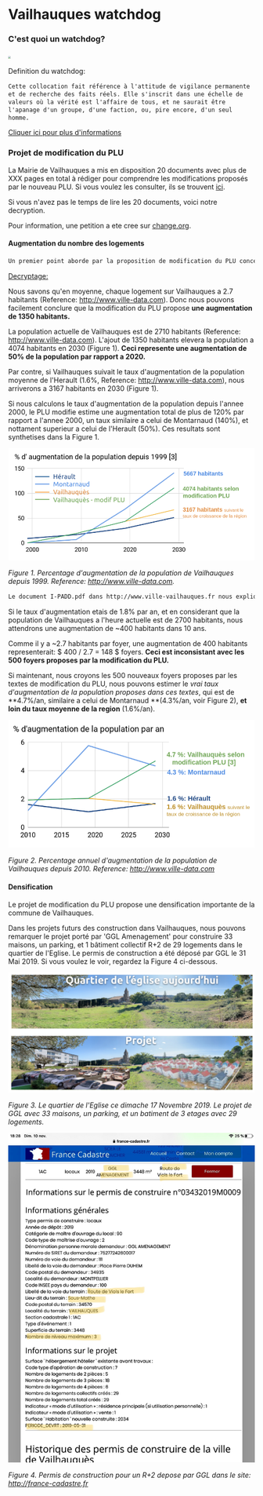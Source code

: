 # Vailhauques watchdog

### C'est quoi un watchdog?

<img src="https://www.watchdogri.org/img/Watson_the_watchdog.jpg" style="zoom:33%;" />

Definition du watchdog: 

```
Cette collocation fait référence à l'attitude de vigilance permanente et de recherche des faits réels. Elle s'inscrit dans une échelle de valeurs où la vérité est l'affaire de tous, et ne saurait être l'apanage d'un groupe, d'une faction, ou, pire encore, d'un seul homme.
```

[Cliquer ici pour plus d'informations](https://blogs.mediapart.fr/jean-louis-legalery/blog/201108/le-concept-de-watchdog)

### Projet de modification du PLU

La Mairie de Vailhauques a mis en disposition 20 documents avec plus de XXX pages en total à rédiger pour comprendre les modifications proposés par le nouveau PLU. Si vous voulez les consulter, ils se trouvent [ici](http://www.ville-vailhauques.fr).

Si vous n'avez pas le temps de lire les 20 documents, voici notre decryption.

Pour information, une petition a ete cree sur [change.org](https://www.change.org/p/monsieur-le-maire-de-vailhauquès-contre-la-modification-de-plu-n-1-à-vailhauquès?recruiter=643620389&utm_source=share_petition&utm_medium=copylink&utm_campaign=share_petition).

#### Augmentation du nombre des logements


```sh
Un premier point aborde par la proposition de modification du PLU concerne l'augmentation du nombre des logements. **Les documents proposent une augmentation de 500 logements** (Reference: http://www.ville-vailhauques.fr). 
```

<u>Decryptage:</u>

Nous savons qu'en moyenne, chaque logement sur Vailhauques a 2.7 habitants (Reference: http://www.ville-data.com). Donc nous pouvons facilement conclure que la modification du PLU propose **une augmentation de 1350 habitants.**


La population actuelle de Vailhauques est de 2710 habitants (Reference: http://www.ville-data.com). L'ajout de 1350 habitants elevera la population a 4074 habitants en 2030 (Figure 1). **Ceci represente une augmentation de 50% de la population par rapport a 2020.**

Par contre, si Vailhauques suivait le taux d'augmentation de la population moyenne de l'Herault (1.6%, Reference: http://www.ville-data.com), nous arriverons a 3167 habitants en 2030 (Figure 1).

Si nous calculons le taux d'augmentation de la population depuis l'annee 2000, le PLU modifie estime une augmentation total de plus de 120% par rapport a l'annee 2000, un taux similaire a celui de Montarnaud (140%), et nottament superieur a celui de l'Herault (50%). Ces resultats sont synthetises dans la Figure 1.

<img src="index.assets/image-20191117212300324.png" alt="image-20191117212300324" style="zoom:80%;" />

*Figure 1. Percentage d'augmentation de la population de Vailhauques depuis 1999. Reference: http://www.ville-data.com.*



```bash
Le document I-PADD.pdf dans http://www.ville-vailhauques.fr nous explique que le taux d'augmentation de la population sera de 1.8% par an. 
```

Si le taux d'augmentation etais de 1.8% par an, et en considerant que la population de Vailhauques a l'heure actuelle est de 2700 habitants, nous attendrons une augmentation de ~400 habitants dans 10 ans. 

Comme il y a ~2.7 habitants par foyer, une augmentation de 400 habitants representerait: $ 400 / 2.7 = 148 $  foyers. **Ceci est inconsistant avec les 500 foyers proposes par la modification du PLU.**

Si maintenant, nous croyons les 500 nouveaux foyers proposes par les textes de modification du PLU, nous pouvons estimer le *vrai taux d'augmentation de la population proposes dans ces textes*, qui est de **4.7%/an, similaire a celui de Montarnaud **(4.3%/an, voir Figure 2), **et loin du taux moyenne de la region** (1.6%/an).

<img src="index.assets/image-20191117212323279.png" alt="image-20191117212323279" style="zoom:80%;" />

*Figure 2. Percentage annuel d'augmentation de la population de Vailhauques  depuis 2010. Reference: http://www.ville-data.com* 

#### Densification

Le projet de modification du PLU propose une densification importante de la commune de Vailhauques.

Dans les projets futurs des construction dans Vailhauques, nous pouvons remarquer le projet porté par 'GGL Amenagement' pour construire 33 maisons, un parking, et 1 bâtiment collectif R+2 de 29 logements dans le quartier de l'Eglise. Le permis de construction a été déposé par GGL le 31 Mai 2019. Si vous voulez le voir, regardez la Figure 4 ci-dessous.

![image-20191117212355018](index.assets/image-20191117212355018.png)

*Figure 3. Le quartier de l'Eglise ce dimache 17 Novembre 2019. Le projet de GGL avec 33 maisons, un parking, et un batiment de 3 etages avec 29 logements.*



![IMG_6125](index.assets/IMG_6125.jpg)

*Figure 4. Permis de construction pour un R+2 depose par GGL dans le site: http://france-cadastre.fr*

